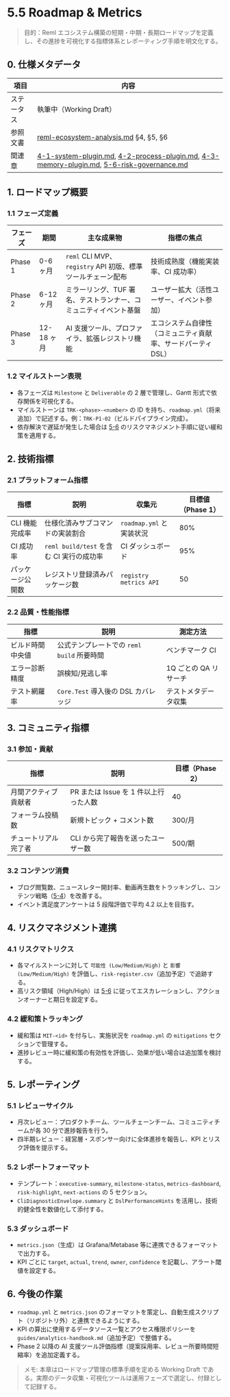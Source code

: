 # 5.5 Roadmap & Metrics

> 目的：Reml エコシステム構築の短期・中期・長期ロードマップを定義し、その進捗を可視化する指標体系とレポーティング手順を明文化する。

## 0. 仕様メタデータ

| 項目 | 内容 |
| --- | --- |
| ステータス | 執筆中（Working Draft） |
| 参照文書 | [reml-ecosystem-analysis.md](reml-ecosystem-analysis.md) §4, §5, §6 |
| 関連章 | [4-1-system-plugin.md](4-1-system-plugin.md), [4-2-process-plugin.md](4-2-process-plugin.md), [4-3-memory-plugin.md](4-3-memory-plugin.md), [5-6-risk-governance.md](5-6-risk-governance.md) |

## 1. ロードマップ概要

### 1.1 フェーズ定義

| フェーズ | 期間 | 主な成果物 | 指標の焦点 |
| --- | --- | --- | --- |
| Phase 1 | 0-6 ヶ月 | `reml` CLI MVP、`registry` API 初版、標準ツールチェーン配布 | 技術成熟度（機能実装率、CI 成功率） |
| Phase 2 | 6-12 ヶ月 | ミラーリング、TUF 署名、テストランナー、コミュニティイベント基盤 | ユーザー拡大（活性ユーザー、イベント参加） |
| Phase 3 | 12-18 ヶ月 | AI 支援ツール、プロファイラ、拡張レジストリ機能 | エコシステム自律性（コミュニティ貢献率、サードパーティ DSL） |

### 1.2 マイルストーン表現
- 各フェーズは `Milestone` と `Deliverable` の 2 層で管理し、Gantt 形式で依存関係を可視化する。
- マイルストーンは `TRK-<phase>-<number>` の ID を持ち、`roadmap.yml`（将来追加）で記述する。例：`TRK-P1-02`（ビルドパイプライン完成）。
- 依存解決で遅延が発生した場合は [5-6](5-6-risk-governance.md) のリスクマネジメント手順に従い緩和策を適用する。

## 2. 技術指標

### 2.1 プラットフォーム指標

| 指標 | 説明 | 収集元 | 目標値（Phase 1） |
| --- | --- | --- | --- |
| CLI 機能完成率 | 仕様化済みサブコマンドの実装割合 | `roadmap.yml` と実装状況 | 80% |
| CI 成功率 | `reml build/test` を含む CI 実行の成功率 | CI ダッシュボード | 95% |
| パッケージ公開数 | レジストリ登録済みパッケージ数 | `registry metrics API` | 50 |

### 2.2 品質・性能指標

| 指標 | 説明 | 測定方法 |
| --- | --- | --- |
| ビルド時間中央値 | 公式テンプレートでの `reml build` 所要時間 | ベンチマーク CI |
| エラー診断精度 | 誤検知/見逃し率 | 1Q ごとの QA リサーチ |
| テスト網羅率 | `Core.Test` 導入後の DSL カバレッジ | テストメタデータ収集 |

## 3. コミュニティ指標

### 3.1 参加・貢献

| 指標 | 説明 | 目標（Phase 2） |
| --- | --- | --- |
| 月間アクティブ貢献者 | PR または Issue を 1 件以上行った人数 | 40 |
| フォーラム投稿数 | 新規トピック + コメント数 | 300/月 |
| チュートリアル完了者 | CLI から完了報告を送ったユーザー数 | 500/期 |

### 3.2 コンテンツ消費
- ブログ閲覧数、ニュースレター開封率、動画再生数をトラッキングし、コンテンツ戦略（[5-4](5-4-community-content.md)）を改善する。
- イベント満足度アンケートは 5 段階評価で平均 4.2 以上を目指す。

## 4. リスクマネジメント連携

### 4.1 リスクマトリクス
- 各マイルストーンに対して `可能性 (Low/Medium/High)` と `影響 (Low/Medium/High)` を評価し、`risk-register.csv`（追加予定）で追跡する。
- 高リスク領域（High/High）は [5-6](5-6-risk-governance.md) に従ってエスカレーションし、アクションオーナーと期日を設定する。

### 4.2 緩和策トラッキング
- 緩和策は `MIT-<id>` を付与し、実施状況を `roadmap.yml` の `mitigations` セクションで管理する。
- 進捗レビュー時に緩和策の有効性を評価し、効果が低い場合は追加策を検討する。

## 5. レポーティング

### 5.1 レビューサイクル
- 月次レビュー：プロダクトチーム、ツールチェーンチーム、コミュニティチームが各 30 分で進捗報告を行う。
- 四半期レビュー：経営層・スポンサー向けに全体進捗を報告し、KPI とリスク評価を提示する。

### 5.2 レポートフォーマット
- テンプレート：`executive-summary`, `milestone-status`, `metrics-dashboard`, `risk-highlight`, `next-actions` の 5 セクション。
- `CliDiagnosticEnvelope.summary` と `DslPerformanceHints` を活用し、技術的健全性を数値化して添付する。

### 5.3 ダッシュボード
- `metrics.json`（生成）は Grafana/Metabase 等に連携できるフォーマットで出力する。
- KPI ごとに `target`, `actual`, `trend`, `owner`, `confidence` を記載し、アラート閾値を設定する。

## 6. 今後の作業
- `roadmap.yml` と `metrics.json` のフォーマットを策定し、自動生成スクリプト（リポジトリ外）と連携できるようにする。
- KPI の算出に使用するデータソース一覧とアクセス権限ポリシーを `guides/analytics-handbook.md`（追加予定）で整備する。
- Phase 2 以降の AI 支援ツール評価指標（提案採用率、レビュー所要時間短縮率）を追加定義する。

> メモ: 本章はロードマップ管理の標準手順を定める Working Draft である。実際のデータ収集・可視化ツールは運用フェーズで選定し、付録として記録する。
